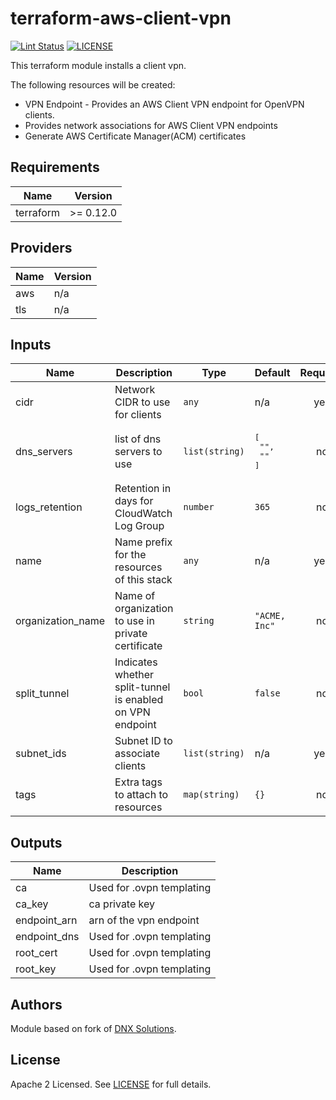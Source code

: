 # terraform-aws-client-vpn

[![Lint Status](https://github.com/DNXLabs/terraform-aws-client-vpn/workflows/Lint/badge.svg)](https://github.com/DNXLabs/terraform-aws-client-vpn/actions)
[![LICENSE](https://img.shields.io/github/license/DNXLabs/terraform-aws-client-vpn)](https://github.com/DNXLabs/terraform-aws-client-vpn/blob/master/LICENSE)

This terraform module installs a client vpn.

The following resources will be created:
 - VPN Endpoint - Provides an AWS Client VPN endpoint for OpenVPN clients.
 - Provides network associations for AWS Client VPN endpoints
 - Generate AWS Certificate Manager(ACM) certificates

<!--- BEGIN_TF_DOCS --->

## Requirements

| Name | Version |
|------|---------|
| terraform | >= 0.12.0 |

## Providers

| Name | Version |
|------|---------|
| aws | n/a |
| tls | n/a |

## Inputs

| Name | Description | Type | Default | Required |
|------|-------------|------|---------|:--------:|
| cidr | Network CIDR to use for clients | `any` | n/a | yes |
| dns\_servers | list of dns servers to use | `list(string)` | <pre>[<br>  "",<br>  ""<br>]</pre> | no |
| logs\_retention | Retention in days for CloudWatch Log Group | `number` | `365` | no |
| name | Name prefix for the resources of this stack | `any` | n/a | yes |
| organization\_name | Name of organization to use in private certificate | `string` | `"ACME, Inc"` | no |
| split\_tunnel | Indicates whether split-tunnel is enabled on VPN endpoint | `bool` | `false` | no |
| subnet\_ids | Subnet ID to associate clients | `list(string)` | n/a | yes |
| tags | Extra tags to attach to resources | `map(string)` | `{}` | no |

## Outputs

| Name | Description |
|------|-------------|
| ca | Used for .ovpn templating |
| ca\_key | ca private key |
| endpoint\_arn | arn of the vpn endpoint |
| endpoint\_dns | Used for .ovpn templating |
| root\_cert | Used for .ovpn templating |
| root\_key | Used for .ovpn templating |

<!--- END_TF_DOCS --->

## Authors

Module based on fork of [DNX Solutions](https://github.com/DNXLabs).

## License
Apache 2 Licensed. See [LICENSE](https://github.com/DNXLabs/terraform-aws-client-vpn/blob/master/LICENSE) for full details.
